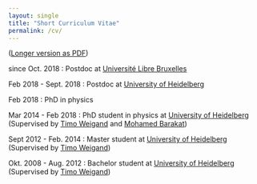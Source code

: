 ```yaml
---
layout: single
title: "Short Curriculum Vitae"
permalink: /cv/
---
```


([Longer version as PDF](/CV_MartinBies.pdf))

since Oct. 2018
:   Postdoc at [Université Libre Bruxelles](http://www.ulb.ac.be/sciences/ptm/pmif/)

Feb 2018 - Sept. 2018
:   Postdoc at [University of Heidelberg](https://www.thphys.uni-heidelberg.de/index.php?lang=e&n1=bsm_group)

Feb 2018
:   PhD in physics

Mar 2014 - Feb 2018
:   PhD student in physics at [University of Heidelberg](https://www.thphys.uni-heidelberg.de/index.php?lang=e&n1=bsm_group) (Supervised by [Timo Weigand](https://www.thphys.uni-heidelberg.de/~weigand/) and [Mohamed Barakat](https://mohamed-barakat.github.io/))
    
Sept 2012 - Feb. 2014
:   Master student at [University of Heidelberg](https://www.thphys.uni-heidelberg.de/index.php?lang=e&n1=bsm_group)   (Supervised by [Timo Weigand](https://www.thphys.uni-heidelberg.de/~weigand/))

Okt. 2008 - Aug. 2012
:   Bachelor student at [University of Heidelberg](https://www.thphys.uni-heidelberg.de/index.php?lang=e&n1=bsm_group) (Supervised by [Timo Weigand](https://www.thphys.uni-heidelberg.de/~weigand/))
